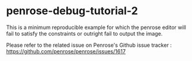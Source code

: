 # penrose-debug-tutorial-2

This is a minimum reproducible example for which the penrose editor will fail to satisfy the constraints or outright fail to output the image.

Please refer to the related issue on Penrose's Github issue tracker : https://github.com/penrose/penrose/issues/1617
